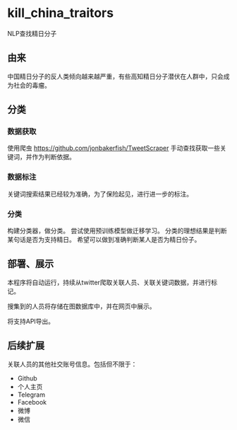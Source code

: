 # kill_china_traitors
NLP查找精日分子

## 由来

中国精日分子的反人类倾向越来越严重，有些高知精日分子潜伏在人群中，只会成为社会的毒瘤。

## 分类
### 数据获取
使用爬虫 https://github.com/jonbakerfish/TweetScraper
手动查找获取一些关键词，并作为判断依据。
### 数据标注
关键词搜索结果已经较为准确，为了保险起见，进行进一步的标注。
### 分类
构建分类器，做分类。
尝试使用预训练模型做迁移学习。
分类的理想结果是判断某句话是否为支持精日。
希望可以做到准确判断某人是否为精日份子。

## 部署、展示

本程序将自动运行，持续从twitter爬取关联人员、关联关键词数据，并进行标记。

搜集到的人员将存储在图数据库中，并在网页中展示。

将支持API导出。

## 后续扩展

关联人员的其他社交账号信息。包括但不限于：

- Github
- 个人主页
- Telegram
- Facebook
- 微博
- 微信

